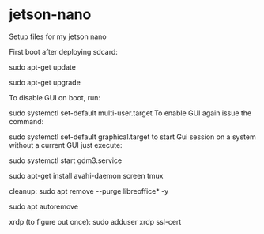 # jetson-nano
Setup files for my jetson nano

First boot after deploying sdcard:

sudo apt-get update

sudo apt-get upgrade

To disable GUI on boot, run:

sudo systemctl set-default multi-user.target
To enable GUI again issue the command:

sudo systemctl set-default graphical.target
to start Gui session on a system without a current GUI just execute:

sudo systemctl start gdm3.service

sudo apt-get install avahi-daemon screen tmux

cleanup:
sudo apt remove --purge libreoffice* -y

sudo apt autoremove

xrdp (to figure out once):
sudo adduser xrdp ssl-cert

